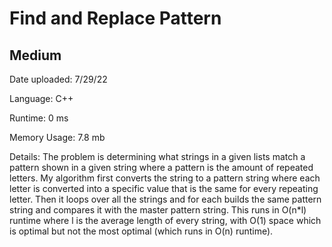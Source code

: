 
# Find and Replace Pattern

## Medium

Date uploaded: 7/29/22

Language: C++

Runtime: 0 ms

Memory Usage: 7.8 mb

Details: The problem is determining what strings in a given lists match a pattern shown in a given string where a pattern is the amount of repeated letters. My algorithm first converts the string to a pattern string where each letter is converted into a specific value that is the same for every repeating letter. Then it loops over all the strings and for each builds the same pattern string and compares it with the master pattern string. This runs in O(n*l) runtime where l is the average length of every string, with O(1) space which is optimal but not the most optimal (which runs in O(n) runtime).
